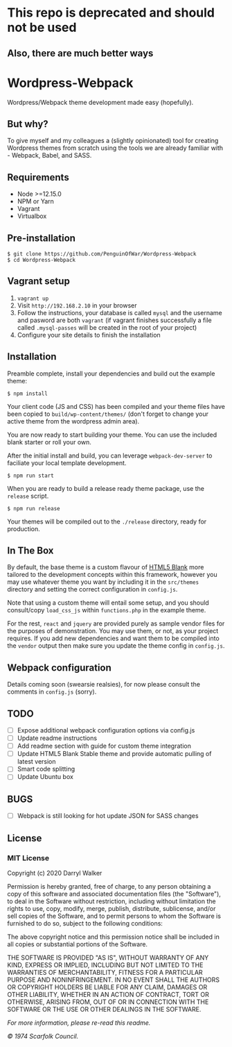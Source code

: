 # This repo is deprecated and should not be used
## Also, there are much better ways

# Wordpress-Webpack

Wordpress/Webpack theme development made easy (hopefully).

## But why?

To give myself and my colleagues a (slightly opinionated) tool for creating Wordpress themes from scratch using the tools we are already familiar with - Webpack, Babel, and SASS.

## Requirements

- Node >=12.15.0
- NPM or Yarn
- Vagrant
- Virtualbox

## Pre-installation

    $ git clone https://github.com/PenguinOfWar/Wordpress-Webpack
    $ cd Wordpress-Webpack

## Vagrant setup

1. `vagrant up`
2. Visit `http://192.168.2.10` in your browser
3. Follow the instructions, your database is called `mysql` and the username and pasword are both `vagrant` (if vagrant finishes successfully a file called `.mysql-passes` will be created in the root of your project)
4. Configure your site details to finish the installation

## Installation

Preamble complete, install your dependencies and build out the example theme:

    $ npm install

Your client code (JS and CSS) has been compiled and your theme files have been copied to `build/wp-content/themes/` (don't forget to change your active theme from the wordpress admin area).

You are now ready to start building your theme. You can use the included blank starter or roll your own.

After the initial install and build, you can leverage `webpack-dev-server` to faciliate your local template development.

    $ npm run start

When you are ready to build a release ready theme package, use the `release` script.

    $ npm run release

Your themes will be compiled out to the `./release` directory, ready for production.

## In The Box

By default, the base theme is a custom flavour of [HTML5 Blank](http://html5blank.com) more tailored to the development concepts within this framework, however you may use whatever theme you want by including it in the `src/themes` directory and setting the correct configuration in `config.js`.

Note that using a custom theme will entail some setup, and you should consult/copy `load_css_js` within `functions.php` in the example theme.

For the rest, `react` and `jquery` are provided purely as sample vendor files for the purposes of demonstration. You may use them, or not, as your project requires. If you add new dependencies and want them to be compiled into the `vendor` output then make sure you update the theme config in `config.js`.

## Webpack configuration

Details coming soon (swearsie realsies), for now please consult the comments in `config.js` (sorry).

## TODO

- [ ] Expose additional webpack configuration options via config.js
- [ ] Update readme instructions
- [ ] Add readme section with guide for custom theme integration
- [ ] Update HTML5 Blank Stable theme and provide automatic pulling of latest version
- [ ] Smart code splitting
- [ ] Update Ubuntu box

## BUGS

- [ ] Webpack is still looking for hot update JSON for SASS changes

## License

### MIT License

Copyright (c) 2020 Darryl Walker

Permission is hereby granted, free of charge, to any person obtaining a copy
of this software and associated documentation files (the "Software"), to deal
in the Software without restriction, including without limitation the rights
to use, copy, modify, merge, publish, distribute, sublicense, and/or sell
copies of the Software, and to permit persons to whom the Software is
furnished to do so, subject to the following conditions:

The above copyright notice and this permission notice shall be included in all
copies or substantial portions of the Software.

THE SOFTWARE IS PROVIDED "AS IS", WITHOUT WARRANTY OF ANY KIND, EXPRESS OR
IMPLIED, INCLUDING BUT NOT LIMITED TO THE WARRANTIES OF MERCHANTABILITY,
FITNESS FOR A PARTICULAR PURPOSE AND NONINFRINGEMENT. IN NO EVENT SHALL THE
AUTHORS OR COPYRIGHT HOLDERS BE LIABLE FOR ANY CLAIM, DAMAGES OR OTHER
LIABILITY, WHETHER IN AN ACTION OF CONTRACT, TORT OR OTHERWISE, ARISING FROM,
OUT OF OR IN CONNECTION WITH THE SOFTWARE OR THE USE OR OTHER DEALINGS IN THE
SOFTWARE.

_For more information, please re-read this readme._

_&copy; 1974 Scarfolk Council._
